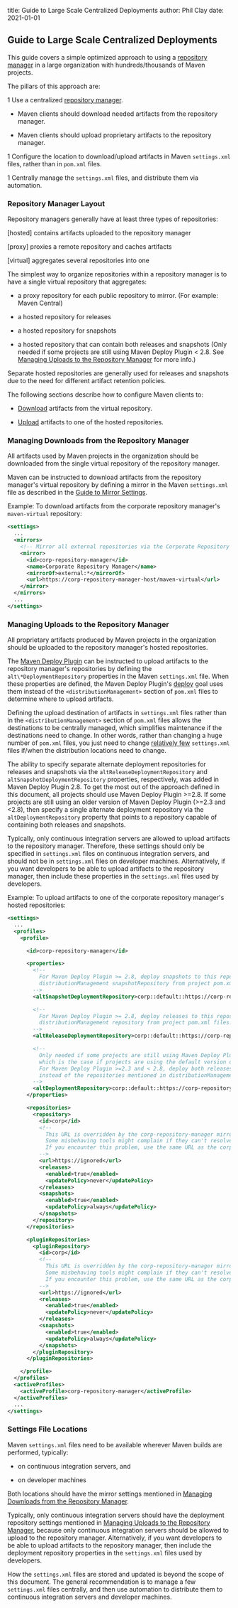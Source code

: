 title: Guide to Large Scale Centralized Deployments
author: Phil Clay
date: 2021-01-01

<!--
Licensed to the Apache Software Foundation (ASF) under one
or more contributor license agreements.  See the NOTICE file
distributed with this work for additional information
regarding copyright ownership.  The ASF licenses this file
to you under the Apache License, Version 2.0 (the
"License"); you may not use this file except in compliance
with the License.  You may obtain a copy of the License at

    http://www.apache.org/licenses/LICENSE-2.0

Unless required by applicable law or agreed to in writing,
software distributed under the License is distributed on an
"AS IS" BASIS, WITHOUT WARRANTIES OR CONDITIONS OF ANY
KIND, either express or implied.  See the License for the
specific language governing permissions and limitations
under the License.
-->

## Guide to Large Scale Centralized Deployments

 This guide covers a simple optimized approach to using a [repository manager](../../repository-management.html) in a large organization with hundreds/thousands of Maven projects.

 The pillars of this approach are:

 1 Use a centralized [repository manager](../../repository-management.html).

- Maven clients should download needed artifacts from the repository manager.

- Maven clients should upload proprietary artifacts to the repository manager.

 1 Configure the location to download/upload artifacts in Maven `settings.xml` files, rather than in `pom.xml` files.

 1 Centrally manage the `settings.xml` files, and distribute them via automation.

### Repository Manager Layout

 Repository managers generally have at least three types of repositories:

 [hosted] contains artifacts uploaded to the repository manager

 [proxy] proxies a remote repository and caches artifacts

 [virtual] aggregates several repositories into one

 The simplest way to organize repositories within a repository manager is to have a single virtual repository that aggregates:

- a proxy repository for each public repository to mirror. (For example: Maven Central)

- a hosted repository for releases

- a hosted repository for snapshots

- a hosted repository that can contain both releases and snapshots (Only needed if some projects are still using Maven Deploy Plugin < 2.8. See [Managing Uploads to the Repository Manager](#managing-uploads-to-the-repository-manager) for more info.)

 Separate hosted repositories are generally used for releases and snapshots due to the need for different artifact retention policies.

 The following sections describe how to configure Maven clients to:

- [Download](#managing-downloads-from-the-repository-manager) artifacts from the virtual repository.

- [Upload](#managing-uploads-to-the-repository-manager) artifacts to one of the hosted repositories.

### Managing Downloads from the Repository Manager

 All artifacts used by Maven projects in the organization should be downloaded from the single virtual repository of the repository manager.

 Maven can be instructed to download artifacts from the repository manager's virtual repository by defining a mirror in the Maven `settings.xml` file as described in the [Guide to Mirror Settings](./guide-mirror-settings.html).

 Example: To download artifacts from the corporate repository manager's `maven-virtual` repository:

```xml
<settings>
  ...
  <mirrors>
    <!-- Mirror all external repositories via the Corporate Repository Manager's Maven virtual repository -->
    <mirror>
      <id>corp-repository-manager</id>
      <name>Corporate Repository Manager</name>
      <mirrorOf>external:*</mirrorOf>
      <url>https://corp-repository-manager-host/maven-virtual</url>
    </mirror>
  </mirrors>
  ...
</settings>
```

### Managing Uploads to the Repository Manager

 All proprietary artifacts produced by Maven projects in the organization should be uploaded to the repository manager's hosted repositories.

 The [Maven Deploy Plugin](../../plugins/maven-deploy-plugin) can be instructed to upload artifacts to the repository manager's repositories by defining the `alt\*DeploymentRepository` properties in the Maven `settings.xml` file. When these properties are defined, the Maven Deploy Plugin's [deploy](../../plugins/maven-deploy-plugin/deploy-mojo.html) goal uses them instead of the `<distributionManagement>` section of `pom.xml` files to determine where to upload artifacts.

 Defining the upload destination of artifacts in `settings.xml` files rather than in the `<distributionManagement>` section of `pom.xml` files allows the destinations to be centrally managed, which simplifies maintenance if the destinations need to change. In other words, rather than changing a huge number of `pom.xml` files, you just need to change [relatively few](Settings_File_Locations) `settings.xml` files if/when the distribution locations need to change.

 The ability to specify separate alternate deployment repositories for releases and snapshots via the `altReleaseDeploymentRepository` and `altSnapshotDeploymentRepository` properties, respectively, was added in Maven Deploy Plugin 2.8. To get the most out of the approach defined in this document, all projects should use Maven Deploy Plugin >=2.8. If some projects are still using an older version of Maven Deploy Plugin (>=2.3 and <2.8), then specify a single alternate deployment repository via the `altDeploymentRepository` property that points to a repository capable of containing both releases and snapshots.

 Typically, only continuous integration servers are allowed to upload artifacts to the repository manager. Therefore, these settings should only be specified in `settings.xml` files on continuous integration servers, and should not be in `settings.xml` files on developer machines. Alternatively, if you want developers to be able to upload artifacts to the repository manager, then include these properties in the `settings.xml` files used by developers.

 Example: To upload artifacts to one of the corporate repository manager's hosted repositories:

```xml
<settings>
  ...
  <profiles>
    <profile>

      <id>corp-repository-manager</id>

      <properties>
        <!--
          For Maven Deploy Plugin >= 2.8, deploy snapshots to this repository instead of the
          distributionManagement snapshotRepository from project pom.xml files.
        -->
        <altSnapshotDeploymentRepository>corp::default::https://corp-repository-manager-host/maven-snapshots</altSnapshotDeploymentRepository>

        <!--
          For Maven Deploy Plugin >= 2.8, deploy releases to this repository instead of the
          distributionManagement repository from project pom.xml files.
        -->
        <altReleaseDeploymentRepository>corp::default::https://corp-repository-manager-host/maven-releases</altReleaseDeploymentRepository>

        <!--
          Only needed if some projects are still using Maven Deploy Plugin >=2.3 and < 2.8,
          which is the case if projects are using the default version of Maven Deploy Plugin in maven 3.x.
          For Maven Deploy Plugin >=2.3 and < 2.8, deploy both releases and snapshots to this repository
          instead of the repositories mentioned in distributionManagement from project pom.xml files.
        -->
        <altDeploymentRepository>corp::default::https://corp-repository-manager-host/maven-combined</altDeploymentRepository>
      </properties>

      <repositories>
        <repository>
          <id>corp</id>
          <!--
            This URL is overridden by the corp-repository-manager mirror above.
            Some misbehaving tools might complain if they can't resolve the host specified here.
            If you encounter this problem, use the same URL as the corp-repository-manager mirror.
          -->
          <url>https://ignored</url>
          <releases>
            <enabled>true</enabled>
            <updatePolicy>never</updatePolicy>
          </releases>
          <snapshots>
            <enabled>true</enabled>
            <updatePolicy>always</updatePolicy>
          </snapshots>
        </repository>
      </repositories>

      <pluginRepositories>
        <pluginRepository>
          <id>corp</id>
          <!--
            This URL is overridden by the corp-repository-manager mirror above.
            Some misbehaving tools might complain if they can't resolve the host specified here.
            If you encounter this problem, use the same URL as the corp-repository-manager mirror.
          -->
          <url>https://ignored</url>
          <releases>
            <enabled>true</enabled>
            <updatePolicy>never</updatePolicy>
          </releases>
          <snapshots>
            <enabled>true</enabled>
            <updatePolicy>always</updatePolicy>
          </snapshots>
        </pluginRepository>
      </pluginRepositories>

    </profile>
  </profiles>
  <activeProfiles>
    <activeProfile>corp-repository-manager</activeProfile>
  </activeProfiles>
  ...
</settings>
```

### Settings File Locations

 Maven `settings.xml` files need to be available wherever Maven builds are performed, typically:

- on continuous integration servers, and

- on developer machines

 Both locations should have the mirror settings mentioned in [Managing Downloads from the Repository Manager](#managing-downloads-from-the-repository-manager).

 Typically, only continuous integration servers should have the deployment repository settings mentioned in [Managing Uploads to the Repository Manager](#managing-uploads-to-the-repository-manager), because only continuous integration servers should be allowed to upload to the repository manager. Alternatively, if you want developers to be able to upload artifacts to the repository manager, then include the deployment repository properties in the `settings.xml` files used by developers.

 How the `settings.xml` files are stored and updated is beyond the scope of this document. The general recommendation is to manage a few `settings.xml` files centrally, and then use automation to distribute them to continuous integration servers and developer machines.
